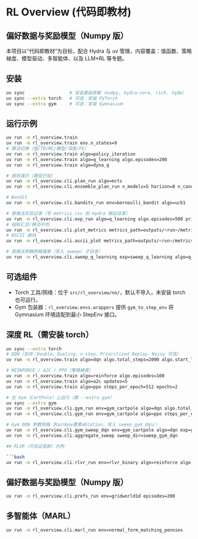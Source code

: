 # RL Overview (代码即教材)


## 偏好数据与奖励模型（Numpy 版）


本项目以“代码即教材”为目标，配合 Hydra 与 uv 管理，内容覆盖：值函数、策略梯度、模型驱动、多智能体、以及 LLM×RL 等专题。

## 安装

```bash
uv sync                 # 安装基础依赖（numpy, hydra-core, rich, tqdm）
uv sync --extra torch   # 可选：安装 PyTorch
uv sync --extra gym     # 可选：安装 Gymnasium
```

## 运行示例

```bash
uv run -m rl_overview.train
uv run -m rl_overview.train env.n_states=9
# 算法切换（值/TD/MC/模型/深度/PG）
uv run -m rl_overview.train algo=policy_iteration
uv run -m rl_overview.train algo=q_learning algo.episodes=200
uv run -m rl_overview.train algo=dyna_q

# 规划演示（模型已知）
uv run -m rl_overview.cli.plan_run algo=mcts
uv run -m rl_overview.cli.ensemble_plan_run n_models=5 horizon=8 n_candidates=200

# Bandit
uv run -m rl_overview.cli.bandits_run env=bernoulli_bandit algo=ucb1

# 表格法实验记录（写 metrics.csv 到 Hydra 输出目录）
uv run -m rl_overview.cli.exp_run algo=q_learning algo.episodes=500 print_every=50
# 指标汇总/移动平均
uv run -m rl_overview.cli.plot_metrics metrics_path=outputs/<run>/metrics.csv ma_window=50
# ASCII 曲线
uv run -m rl_overview.cli.ascii_plot metrics_path=outputs/<run>/metrics.csv width=80 height=16

# 表格法参数网格搜索（写入 sweep/ 子目录）
uv run -m rl_overview.cli.sweep_q_learning exp=sweep_q_learning algo=q_learning
```

## 可选组件
- Torch 工具/网络：位于 `src/rl_overview/nn/`，默认不导入，未安装 torch 也可运行。
- Gym 包装器：`rl_overview.envs.wrappers` 提供 `gym_to_step_env` 将 Gymnasium 环境适配到最小 StepEnv 接口。

## 深度 RL（需安装 torch）

```bash
uv sync --extra torch
# DQN（支持：Double、Dueling、n-step、Prioritized Replay、Noisy 可选）
uv run -m rl_overview.train algo=dqn algo.total_steps=2000 algo.start_learning_after=200

# REINFORCE / A2C / PPO（策略梯度）
uv run -m rl_overview.train algo=reinforce algo.episodes=100
uv run -m rl_overview.train algo=a2c updates=5
uv run -m rl_overview.train algo=ppo steps_per_epoch=512 epochs=2

# 在 Gym（CartPole）上运行（需 --extra gym）
uv sync --extra gym
uv run -m rl_overview.cli.gym_run env=gym_cartpole algo=dqn algo.total_steps=5000 metrics_file=metrics_dqn.csv
uv run -m rl_overview.cli.gym_run env=gym_cartpole algo=ppo steps_per_epoch=1024 epochs=5 metrics_file=metrics_ppo.csv

# Gym DQN 参数网格（Rainbow要素ablation，写入 sweep_gym_dqn/）
uv run -m rl_overview.cli.gym_sweep_dqn env=gym_cartpole algo=dqn exp=gym_dqn_sweep
uv run -m rl_overview.cli.aggregate_sweep sweep_dir=sweep_gym_dqn

## RLVR（可验证奖励）示例

```bash
uv run -m rl_overview.cli.rlvr_run env=rlvr_binary algo=reinforce algo.episodes=500 metrics_file=metrics_rlvr.csv
```

## 偏好数据与奖励模型（Numpy 版）

```bash
uv run -m rl_overview.cli.prefs_run env=gridworld1d episodes=200
```

## 多智能体（MARL）

```bash
uv run -m rl_overview.cli.marl_run env=normal_form_matching_pennies
```
